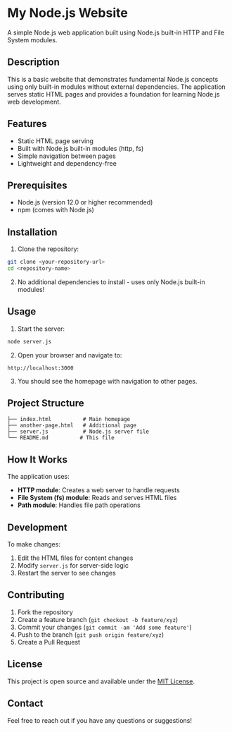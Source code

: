 # My Node.js Website

A simple Node.js web application built using Node.js built-in HTTP and File System modules.

## Description

This is a basic website that demonstrates fundamental Node.js concepts using only built-in modules without external dependencies. The application serves static HTML pages and provides a foundation for learning Node.js web development.

## Features

- Static HTML page serving
- Built with Node.js built-in modules (http, fs)
- Simple navigation between pages
- Lightweight and dependency-free

## Prerequisites

- Node.js (version 12.0 or higher recommended)
- npm (comes with Node.js)

## Installation

1. Clone the repository:
```bash
git clone <your-repository-url>
cd <repository-name>
```

2. No additional dependencies to install - uses only Node.js built-in modules!

## Usage

1. Start the server:
```bash
node server.js
```

2. Open your browser and navigate to:
```
http://localhost:3000
```

3. You should see the homepage with navigation to other pages.

## Project Structure

```
├── index.html          # Main homepage
├── another-page.html   # Additional page
├── server.js           # Node.js server file
└── README.md          # This file
```

## How It Works

The application uses:
- **HTTP module**: Creates a web server to handle requests
- **File System (fs) module**: Reads and serves HTML files
- **Path module**: Handles file path operations

## Development

To make changes:
1. Edit the HTML files for content changes
2. Modify `server.js` for server-side logic
3. Restart the server to see changes

## Contributing

1. Fork the repository
2. Create a feature branch (`git checkout -b feature/xyz`)
3. Commit your changes (`git commit -am 'Add some feature'`)
4. Push to the branch (`git push origin feature/xyz`)
5. Create a Pull Request

## License

This project is open source and available under the [MIT License](LICENSE).

## Contact

Feel free to reach out if you have any questions or suggestions!